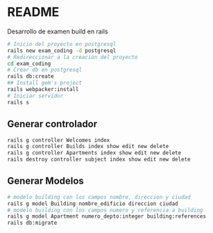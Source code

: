 # README

Desarrollo de examen build en rails 



```bash 
# Inicio del proyecto en postgresql
rails new exam_coding -d postgresql
# Redireccionar a la creación del proyecto
cd exam_coding
# Crear db en postgresql
rails db:create
## Install gem's project
rails webpacker:install
# Iniciar servidor
rails s

```



## Generar controlador
```bash
rails g controller Welcomes index
rails g controller Builds index show edit new delete
rails g controller Apartments index show edit new delete
rails destroy controller subject index show edit new delete
```

## Generar Modelos
```bash
# modelo building con los campos nombre, direccion y ciudad
rails g model Building nombre_edificio direccion ciudad
# modelo building con los campos numero y referencia a building
rails g model Apartment numero_depto:integer building:references
rails db:migrate 
```
